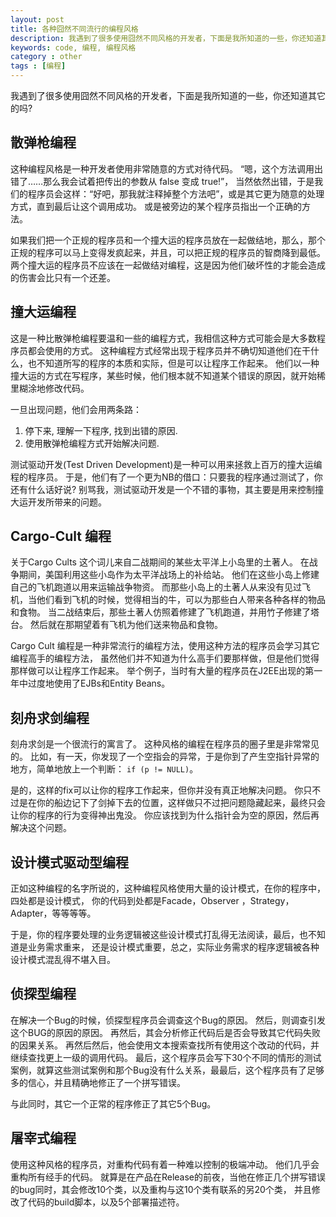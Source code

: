 ```yaml
---
layout: post
title: 各种囧然不同流行的编程风格
description: 我遇到了很多使用囧然不同风格的开发者，下面是我所知道的一些，你还知道其它的吗? 
keywords: code, 编程, 编程风格
category : other
tags : [编程]
---
```


我遇到了很多使用囧然不同风格的开发者，下面是我所知道的一些，你还知道其它的吗? 

## 散弹枪编程

这种编程风格是一种开发者使用非常随意的方式对待代码。
“嗯，这个方法调用出错了……那么我会试着把传出的参数从 false 变成 true!”，
当然依然出错，于是我们的程序员会这样：“好吧，那我就注释掉整个方法吧”，或是其它更为随意的处理方式，直到最后让这个调用成功。
或是被旁边的某个程序员指出一个正确的方法。

如果我们把一个正规的程序员和一个撞大运的程序员放在一起做结地，那么，那个正规的程序可以马上变得发疯起来，并且，可以把正规的程序员的智商降到最低。
两个撞大运的程序员不应该在一起做结对编程，这是因为他们破坏性的才能会造成的伤害会比只有一个还差。

## 撞大运编程

这是一种比散弹枪编程要温和一些的编程方式，我相信这种方式可能会是大多数程序员都会使用的方式。
这种编程方式经常出现于程序员并不确切知道他们在干什么，也不知道所写的程序的本质和实际，但是可以让程序工作起来。
他们以一种撞大运的方式在写程序，某些时候，他们根本就不知道某个错误的原因，就开始稀里糊涂地修改代码。

一旦出现问题，他们会用两条路：

1. 停下来, 理解一下程序, 找到出错的原因.
2. 使用散弹枪编程方式开始解决问题.

测试驱动开发(Test Driven Development)是一种可以用来拯救上百万的撞大运编程的程序员。
于是，他们有了一个更为NB的借口：只要我的程序通过测试了，你还有什么话好说?
别骂我，测试驱动开发是一个不错的事物，其主要是用来控制撞大运开发所带来的问题。

## Cargo-Cult 编程

关于Cargo Cults 这个词儿来自二战期间的某些太平洋上小岛里的土著人。
在战争期间，美国利用这些小岛作为太平洋战场上的补给站。
他们在这些小岛上修建自己的飞机跑道以用来运输战争物资。
而那些小岛上的土著人从来没有见过飞机，当他们看到飞机的时候，觉得相当的牛，可以为那些白人带来各种各样的物品和食物。
当二战结束后，那些土著人仿照着修建了飞机跑道，并用竹子修建了塔台。
然后就在那期望着有飞机为他们送来物品和食物。

Cargo Cult 编程是一种非常流行的编程方法，使用这种方法的程序员会学习其它编程高手的编程方法，
虽然他们并不知道为什么高手们要那样做，但是他们觉得那样做可以让程序工作起来。
举个例子，当时有大量的程序员在J2EE出现的第一年中过度地使用了EJBs和Entity Beans。

## 刻舟求剑编程

刻舟求剑是一个很流行的寓言了。
这种风格的编程在程序员的圈子里是非常常见的。
比如，有一天，你发现了一个空指会的异常，于是你到了产生空指针异常的地方，简单地放上一个判断： `if (p != NULL)`。

是的，这样的fix可以让你的程序工作起来，但你并没有真正地解决问题。
你只不过是在你的船边记下了剑掉下去的位置，这样做只不过把问题隐藏起来，最终只会让你的程序的行为变得神出鬼没。
你应该找到为什么指针会为空的原因，然后再解决这个问题。

## 设计模式驱动型编程

正如这种编程的名字所说的，这种编程风格使用大量的设计模式，在你的程序中，四处都是设计模式，
你的代码到处都是Facade，Observer ，Strategy，Adapter，等等等等。

于是，你的程序要处理的业务逻辑被这些设计模式打乱得无法阅读，最后，也不知道是业务需求重来，
还是设计模式重要，总之，实际业务需求的程序逻辑被各种设计模式混乱得不堪入目。

## 侦探型编程

在解决一个Bug的时候，侦探型程序员会调查这个Bug的原因。
然后，则调查引发这个BUG的原因的原因。
再然后，其会分析修正代码后是否会导致其它代码失败的因果关系。
再然后然后，他会使用文本搜索查找所有使用这个改动的代码，并继续查找更上一级的调用代码。
最后，这个程序员会写下30个不同的情形的测试案例，就算这些测试案例和那个Bug没有什么关系，最最后，这个程序员有了足够多的信心，并且精确地修正了一个拼写错误。

与此同时，其它一个正常的程序修正了其它5个Bug。

## 屠宰式编程

使用这种风格的程序员，对重构代码有着一种难以控制的极端冲动。
他们几乎会重构所有经手的代码。
就算是在产品在Release的前夜，当他在修正几个拼写错误的bug同时，其会修改10个类，以及重构与这10个类有联系的另20个类，
并且修改了代码的build脚本，以及5个部署描述符。


